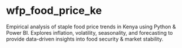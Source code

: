 # wfp_food_price_ke
Empirical analysis of staple food price trends in Kenya using Python &amp; Power BI. Explores inflation, volatility, seasonality, and forecasting to provide data-driven insights into food security &amp; market stability.
